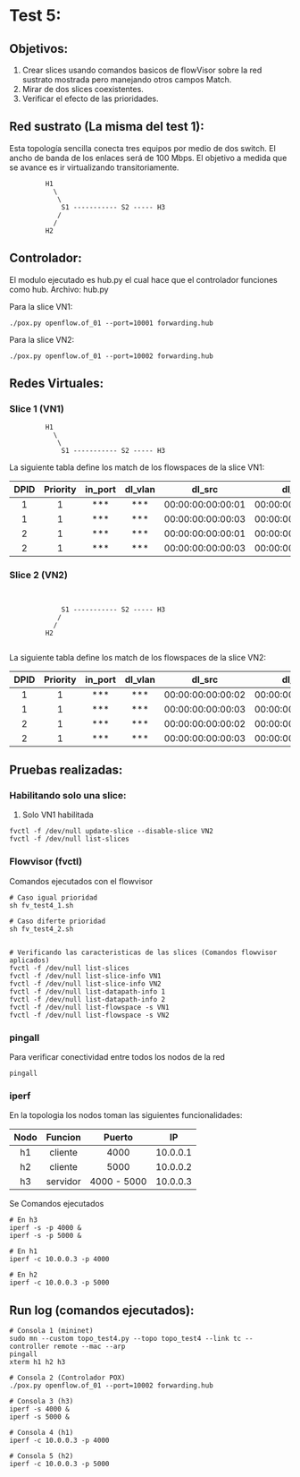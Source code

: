 # Test 5:

## Objetivos:
1. Crear slices usando comandos basicos de flowVisor sobre la red sustrato mostrada pero manejando otros campos Match.
2. Mirar de dos slices coexistentes.
3. Verificar el efecto de las prioridades.

## Red sustrato (La misma del test 1):  
Esta topología sencilla conecta tres equipos por medio de dos switch. El ancho de banda de los enlaces será de 100 Mbps. El objetivo a medida que se avance es ir virtualizando transitoriamente.

```
         H1
           \
            \
             S1 ----------- S2 ----- H3
            /
           /
         H2
```

## Controlador: 
El modulo ejecutado es hub.py el cual hace que el controlador funciones como hub.
Archivo: hub.py

Para la slice VN1:
```
./pox.py openflow.of_01 --port=10001 forwarding.hub
```

Para la slice VN2:
```
./pox.py openflow.of_01 --port=10002 forwarding.hub
```
## Redes Virtuales: 

### Slice 1 (VN1)

```
         H1
           \
            \
             S1 ----------- S2 ----- H3

```

La siguiente tabla define los match de los flowspaces de la slice VN1:

|DPID        |Priority    |in_port     |dl_vlan     |dl_src      |dl_dst      |dl_type     |nw_src      |nw_dst      |nw_proto    |nw_tos      |tp_src      |tp_dst       |
|:----------:|:----------:|:----------:|:----------:|:----------:|:----------:|:----------:|:----------:|:----------:|:----------:|:----------:|:----------:|:----------:|
|1|1|***|***|00:00:00:00:00:01|00:00:00:00:00:03|***|***|***|***|***|***|***|
|1|1|***|***|00:00:00:00:00:03|00:00:00:00:00:01|***|***|***|***|***|***|***|
|2|1|***|***|00:00:00:00:00:01|00:00:00:00:00:03|***|***|***|***|***|***|***|
|2|1|***|***|00:00:00:00:00:03|00:00:00:00:00:01|***|***|***|***|***|***|***|

### Slice 2 (VN2)

```
    
            
             S1 ----------- S2 ----- H3
            /
           /
         H2
         
```

La siguiente tabla define los match de los flowspaces de la slice VN2:

|DPID        |Priority    |in_port     |dl_vlan     |dl_src      |dl_dst      |dl_type     |nw_src      |nw_dst      |nw_proto    |nw_tos      |tp_src      |tp_dst       |
|:----------:|:----------:|:----------:|:----------:|:----------:|:----------:|:----------:|:----------:|:----------:|:----------:|:----------:|:----------:|:----------:|
|1|1|***|***|00:00:00:00:00:02|00:00:00:00:00:03|***|***|***|***|***|***|***|
|1|1|***|***|00:00:00:00:00:03|00:00:00:00:00:02|***|***|***|***|***|***|***|
|2|1|***|***|00:00:00:00:00:02|00:00:00:00:00:03|***|***|***|***|***|***|***|
|2|1|***|***|00:00:00:00:00:03|00:00:00:00:00:02|***|***|***|***|***|***|***|

## Pruebas realizadas:

### Habilitando solo una slice:

1. Solo VN1 habilitada

```
fvctl -f /dev/null update-slice --disable-slice VN2
fvctl -f /dev/null list-slices

```

### Flowvisor (fvctl)
Comandos ejecutados con el flowvisor
```
# Caso igual prioridad
sh fv_test4_1.sh

# Caso diferte prioridad
sh fv_test4_2.sh


# Verificando las caracteristicas de las slices (Comandos flowvisor aplicados)
fvctl -f /dev/null list-slices
fvctl -f /dev/null list-slice-info VN1
fvctl -f /dev/null list-slice-info VN2
fvctl -f /dev/null list-datapath-info 1
fvctl -f /dev/null list-datapath-info 2
fvctl -f /dev/null list-flowspace -s VN1
fvctl -f /dev/null list-flowspace -s VN2
```

### pingall
Para verificar conectividad entre todos los nodos de la red

```
pingall
```

### iperf
En la topologia los nodos toman las siguientes funcionalidades:


|Nodo        |Funcion     |Puerto      |IP          |
|:----------:|:----------:|:----------:|:----------:|
|h1          |cliente     |4000        |10.0.0.1    |
|h2          |cliente     |5000        |10.0.0.2    |
|h3          |servidor    |4000 - 5000 |10.0.0.3    |

Se Comandos ejecutados

```
# En h3
iperf -s -p 4000 &
iperf -s -p 5000 &

# En h1
iperf -c 10.0.0.3 -p 4000

# En h2
iperf -c 10.0.0.3 -p 5000

```

## Run log (comandos ejecutados):
```
# Consola 1 (mininet)
sudo mn --custom topo_test4.py --topo topo_test4 --link tc --controller remote --mac --arp
pingall
xterm h1 h2 h3

# Consola 2 (Controlador POX)
./pox.py openflow.of_01 --port=10002 forwarding.hub

# Consola 3 (h3)
iperf -s 4000 &
iperf -s 5000 &

# Consola 4 (h1)
iperf -c 10.0.0.3 -p 4000

# Consola 5 (h2)
iperf -c 10.0.0.3 -p 5000

```
